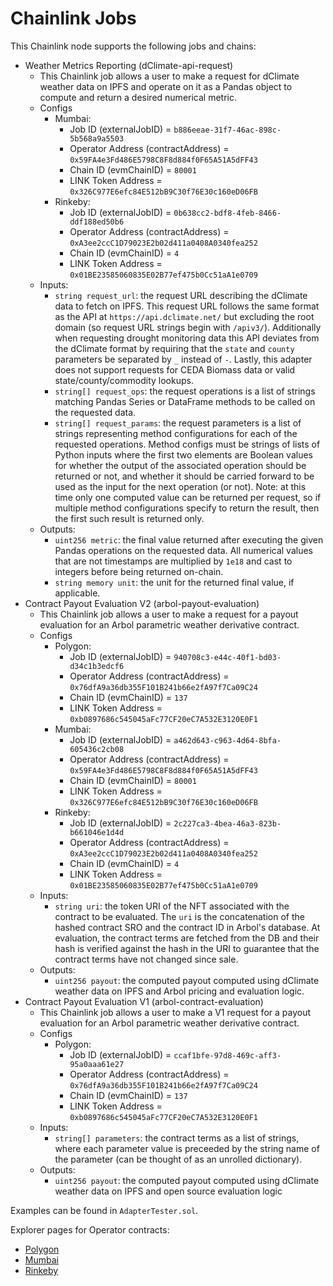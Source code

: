 # Chainlink Jobs

This Chainlink node supports the following jobs and chains:

- Weather Metrics Reporting (dClimate-api-request)
    - This Chainlink job allows a user to make a request for dClimate weather data on IPFS and operate on it as a Pandas object to compute and return a desired numerical metric.
    - Configs
        - Mumbai: 
            - Job ID (externalJobID)              = `b886eeae-31f7-46ac-898c-5b568a9a5503`
            - Operator Address (contractAddress)  = `0x59FA4e3Fd486E5798C8F8d884f0F65A51A5dFF43`
            - Chain ID (evmChainID)               = `80001`
            - LINK Token Address                  = `0x326C977E6efc84E512bB9C30f76E30c160eD06FB`
        - Rinkeby: 
            - Job ID (externalJobID)              = `0b638cc2-bdf8-4feb-8466-ddf188ed50b6`
            - Operator Address (contractAddress)  = `0xA3ee2ccC1D79023E2b02d411a0408A0340fea252`
            - Chain ID (evmChainID)               = `4`
            - LINK Token Address                  = `0x01BE23585060835E02B77ef475b0Cc51aA1e0709`
    - Inputs: 
        - `string request_url`: the request URL describing the dClimate data to fetch on IPFS. This request URL follows the same format as the API at `https://api.dclimate.net/` but excluding the root domain (so request URL strings begin with `/apiv3/`). Additionally when requesting drought monitoring data this API deviates from the dClimate format by requiring that the `state` and `county` parameters be separated by `_` instead of `-`. Lastly, this adapter does not support requests for CEDA Biomass data or valid state/county/commodity lookups.
        - `string[] request_ops`: the request operations is a list of strings matching Pandas Series or DataFrame methods to be called on the requested data. 
        - `string[] request_params`: the request parameters is a list of strings representing method configurations for each of the requested operations. Method configs must be strings of lists of Python inputs where the first two elements are Boolean values for whether the output of the associated operation should be returned or not, and whether it should be carried forward to be used as the input for the next operation (or not). Note: at this time only one computed value can be returned per request, so if multiple method configurations specify to return the result, then the first such result is returned only.
    - Outputs:
        - `uint256 metric`: the final value returned after executing the given Pandas operations on the requested data. All numerical values that are not timestamps are multiplied by `1e18` and cast to integers before being returned on-chain.
        - `string memory unit`: the unit for the returned final value, if applicable. 
- Contract Payout Evaluation V2 (arbol-payout-evaluation)
    - This Chainlink job allows a user to make a request for a payout evaluation for an Arbol parametric weather derivative contract.
    - Configs
        - Polygon: 
            - Job ID (externalJobID)              = `940708c3-e44c-40f1-bd03-d34c1b3edcf6`
            - Operator Address (contractAddress)  = `0x76dfA9a36db355F101B241b66e2fA97f7Ca09C24`
            - Chain ID (evmChainID)               = `137`
            - LINK Token Address                  = `0xb0897686c545045aFc77CF20eC7A532E3120E0F1`
        - Mumbai: 
            - Job ID (externalJobID)              = `a462d643-c963-4d64-8bfa-605436c2cb08`
            - Operator Address (contractAddress)  = `0x59FA4e3Fd486E5798C8F8d884f0F65A51A5dFF43`
            - Chain ID (evmChainID)               = `80001`
            - LINK Token Address                  = `0x326C977E6efc84E512bB9C30f76E30c160eD06FB`
        - Rinkeby: 
            - Job ID (externalJobID)              = `2c227ca3-4bea-46a3-823b-b661046e1d4d`
            - Operator Address (contractAddress)  = `0xA3ee2ccC1D79023E2b02d411a0408A0340fea252`
            - Chain ID (evmChainID)               = `4`
            - LINK Token Address                  = `0x01BE23585060835E02B77ef475b0Cc51aA1e0709`
    - Inputs: 
        - `string uri`: the token URI of the NFT associated with the contract to be evaluated. The `uri` is the concatenation of the hashed contract SRO and the contract ID in Arbol's database. At evaluation, the contract terms are fetched from the DB and their hash is verified against the hash in the URI to guarantee that the contract terms have not changed since sale.
    - Outputs:
        - `uint256 payout`: the computed payout computed using dClimate weather data on IPFS and Arbol pricing and evaluation logic.
- Contract Payout Evaluation V1 (arbol-contract-evaluation)
    - This Chainlink job allows a user to make a V1 request for a payout evaluation for an Arbol parametric weather derivative contract.
    - Configs
        - Polygon: 
            - Job ID (externalJobID)              = `ccaf1bfe-97d8-469c-aff3-95a0aaa61e27`
            - Operator Address (contractAddress)  = `0x76dfA9a36db355F101B241b66e2fA97f7Ca09C24`
            - Chain ID (evmChainID)               = `137`
            - LINK Token Address                  = `0xb0897686c545045aFc77CF20eC7A532E3120E0F1`
    - Inputs: 
        - `string[] parameters`: the contract terms as a list of strings, where each parameter value is preceeded by the string name of the parameter (can be thought of as an unrolled dictionary).
    - Outputs:
        - `uint256 payout`: the computed payout computed using dClimate weather data on IPFS and open source evaluation logic

Examples can be found in `AdapterTester.sol`.

Explorer pages for Operator contracts:
- [Polygon](https://polygonscan.com/address/0x76dfA9a36db355F101B241b66e2fA97f7Ca09C24)
- [Mumbai](https://mumbai.polygonscan.com/address/0x59FA4e3Fd486E5798C8F8d884f0F65A51A5dFF43)
- [Rinkeby](https://rinkeby.etherscan.io/address/0xa3ee2ccc1d79023e2b02d411a0408a0340fea252)
